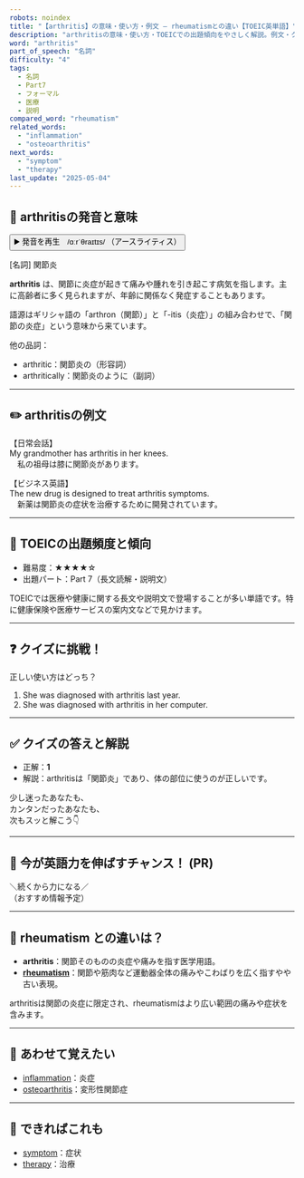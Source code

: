 ```yaml
---
robots: noindex
title: "【arthritis】の意味・使い方・例文 ― rheumatismとの違い【TOEIC英単語】"
description: "arthritisの意味・使い方・TOEICでの出題傾向をやさしく解説。例文・クイズ付きでrheumatismとの違いもわかりやすく学べます。"
word: "arthritis"
part_of_speech: "名詞"
difficulty: "4"
tags:
  - 名詞
  - Part7
  - フォーマル
  - 医療
  - 説明
compared_word: "rheumatism"
related_words:
  - "inflammation"
  - "osteoarthritis"
next_words:
  - "symptom"
  - "therapy"
last_update: "2025-05-04"
---
```


## 🔰 arthritisの発音と意味

<button class="play-audio" onclick="playTTS('arthritis')">
  <span class="play-audio-main">
    ▶️ 発音を再生　/ɑːrˈθraɪtɪs/
  </span>
  <span class="play-audio-sub">
    （アースライティス）
  </span>
</button>

[名詞] 関節炎

**arthritis** は、関節に炎症が起きて痛みや腫れを引き起こす病気を指します。主に高齢者に多く見られますが、年齢に関係なく発症することもあります。

語源はギリシャ語の「arthron（関節）」と「-itis（炎症）」の組み合わせで、「関節の炎症」という意味から来ています。

他の品詞：  
- arthritic：関節炎の（形容詞）
- arthritically：関節炎のように（副詞）

---

## ✏️ arthritisの例文

【日常会話】  
My grandmother has arthritis in her knees.  
　私の祖母は膝に関節炎があります。

【ビジネス英語】  
The new drug is designed to treat arthritis symptoms.  
　新薬は関節炎の症状を治療するために開発されています。

---

## 🎯 TOEICの出題頻度と傾向

- 難易度：★★★★☆
- 出題パート：Part 7（長文読解・説明文）

TOEICでは医療や健康に関する長文や説明文で登場することが多い単語です。特に健康保険や医療サービスの案内文などで見かけます。

---

## ❓ クイズに挑戦！

正しい使い方はどっち？

1. She was diagnosed with arthritis last year.  
2. She was diagnosed with arthritis in her computer.

---

## ✅ クイズの答えと解説

- 正解：**1**
- 解説：arthritisは「関節炎」であり、体の部位に使うのが正しいです。

少し迷ったあなたも、  
カンタンだったあなたも、  
次もスッと解こう👇️

---

## 🚀 今が英語力を伸ばすチャンス！ (PR)

<div class="info-center">
＼続くから力になる／<br>  
（おすすめ情報予定）
</div>

---

## 🤔  rheumatism との違いは？

- **arthritis**：関節そのものの炎症や痛みを指す医学用語。
- **[rheumatism](/word/rheumatism/)**：関節や筋肉など運動器全体の痛みやこわばりを広く指すやや古い表現。

arthritisは関節の炎症に限定され、rheumatismはより広い範囲の痛みや症状を含みます。

---

## 🧩 あわせて覚えたい

- [inflammation](/word/inflammation/)：炎症
- [osteoarthritis](/word/osteoarthritis/)：変形性関節症

---

## 📖 できればこれも

- [symptom](/word/symptom/)：症状
- [therapy](/word/therapy/)：治療

<!-- cvid: aid27_bid33 -->
